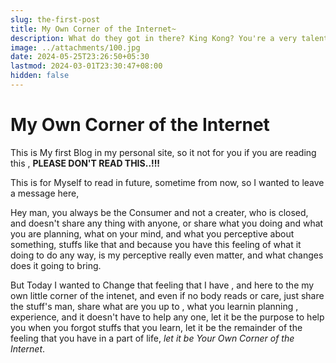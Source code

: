 ```yaml
---
slug: the-first-post
title: My Own Corner of the Internet~
description: What do they got in there? King Kong? You're a very talented young man, with your own clever thoughts and ideas. Do you need a manager? I was part of something special. Did he just throw my cat out of the window? Do you have any idea how long it takes those cups to decompose.
image: ../attachments/100.jpg
date: 2024-05-25T23:26:50+05:30
lastmod: 2024-03-01T23:30:47+08:00
hidden: false
---
```


# My Own Corner of the Internet

This is My first Blog in my personal site, so it not for you if you are reading this , **PLEASE DON'T READ THIS..!!!**

This is for Myself to read in future, sometime from now, so I wanted to leave a message here, 

Hey man, you always be the Consumer and not a creater, who is closed, and doesn't share any thing with anyone, or share what you doing and what you are planning, what on your mind, and what you perceptive about something, stuffs like that and because you have this feeling of what it doing to do any way, is my perceptive really even matter, and what changes does it going to bring.

But Today I wanted to Change that feeling that I have , and here to the my own little corner of the intenet, and even if no body reads or care, just share the stuff's man, share what are you up to , what you learnin planning , experience, and it doesn't have to help any one, let it be the purpose to help you when you forgot stuffs that you learn, let it be the remainder of the feeling that you have in a part of life, *let it be Your Own Corner of the Internet*.
